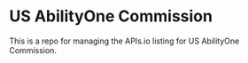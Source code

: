 # US AbilityOne Commission
This is a repo for managing the APIs.io listing for US AbilityOne Commission.